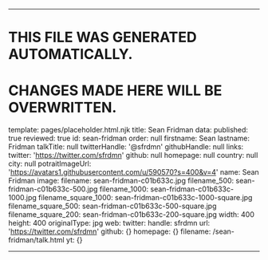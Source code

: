 ----

# THIS FILE WAS GENERATED AUTOMATICALLY.
# CHANGES MADE HERE WILL BE OVERWRITTEN.

template: pages/placeholder.html.njk
title: Sean Fridman
data:
  published: true
  reviewed: true
  id: sean-fridman
  order: null
  firstname: Sean
  lastname: Fridman
  talkTitle: null
  twitterHandle: '@sfrdmn'
  githubHandle: null
  links:
    twitter: 'https://twitter.com/sfrdmn'
    github: null
    homepage: null
  country: null
  city: null
  potraitImageUrl: 'https://avatars1.githubusercontent.com/u/590570?s=400&v=4'
  name: Sean Fridman
  image:
    filename: sean-fridman-c01b633c.jpg
    filename_500: sean-fridman-c01b633c-500.jpg
    filename_1000: sean-fridman-c01b633c-1000.jpg
    filename_square_1000: sean-fridman-c01b633c-1000-square.jpg
    filename_square_500: sean-fridman-c01b633c-500-square.jpg
    filename_square_200: sean-fridman-c01b633c-200-square.jpg
    width: 400
    height: 400
    originalType: jpg
  web:
    twitter:
      handle: sfrdmn
      url: 'https://twitter.com/sfrdmn'
    github: {}
    homepage: {}
filename: /sean-fridman/talk.html
yt: {}

----

 